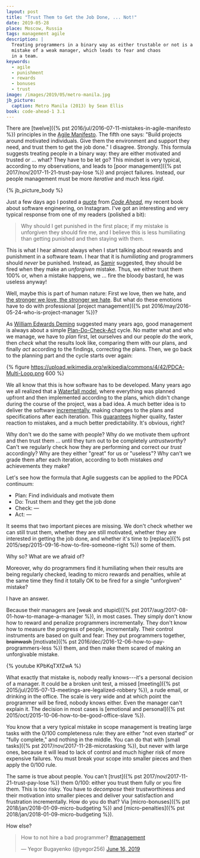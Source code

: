 ```yaml
---
layout: post
title: "Trust Them to Get the Job Done, ... Not!"
date: 2019-05-28
place: Moscow, Russia
tags: management agile
description: |
  Treating programmers in a binary way as either trustable or not is a typical
  mistake of a weak manager, which leads to fear and chaos
  in a team.
keywords:
  - agile
  - punishment
  - rewards
  - bonuses
  - trust
image: /images/2019/05/metro-manila.jpg
jb_picture:
  caption: Metro Manila (2013) by Sean Ellis
book: code-ahead-1 3.1
---
```


There are [twelve]({% pst 2016/jul/2016-07-11-mistakes-in-agile-manifesto %})
principles in the [Agile Manifesto](http://agilemanifesto.org/principles.html).
The fifth one says: "Build projects around motivated individuals.
Give them the environment and support they need,
and trust them to get the job done."
I disagree. Strongly. This formula suggests treating people in a binary way: they
are either motivated and trusted or ... what? They have to be let go?
This mindset is very typical, according to my observations, and leads
to [poor management]({% pst 2017/nov/2017-11-21-trust-pay-lose %}) and project failures.
Instead, our people management must be more _iterative_ and much less _rigid_.

<!--more-->

{% jb_picture_body %}

Just a few days ago I posted a [quote](https://www.instagram.com/p/Bx6gJAngsT5/) from
[_Code Ahead_](/code-ahead.html), my recent book about
software engineering, on Instagram. I've got an interesting and very typical
response from one of my readers (polished a bit):

> Why should I get punished in the first place;
  if my mistake is unforgiven they should fire me, and I believe this
  is less humiliating than getting punished and then staying with them.

This is what I hear almost always when I start talking about rewards and
punishment in a software team. I hear that it is _humiliating_ and
programmers should _never_ be punished. Instead, as [Samir](https://www.instagram.com/samir.bouazza.2017/)
suggested, they should be fired when they make
an _unforgiven_ mistake. Thus, we either trust them 100% or, when a mistake
happens, we ... fire the bloody bastard, he was useless anyway!

Well, maybe this is part of human nature: First we love, then we hate, and
[the stronger we love, the stronger we hate](https://drhurd.com/2018/04/29/stronger-love-stronger-hate/).
But what do these emotions have to do with professional
[project management]({% pst 2016/may/2016-05-24-who-is-project-manager %})?

As [William Edwards Deming](https://en.wikipedia.org/wiki/W._Edwards_Deming)
suggested many years ago, good management is always about a simple
[Plan-Do-Check-Act](https://en.wikipedia.org/wiki/PDCA) cycle.
No matter what and who we manage, we have to _plan_ first,
let ourselves and our people _do_ the work, then _check_ what the results look like, comparing
them with our plans, and finally _act_ according to the findings, correcting
the plans. Then, we go back to the planning part and the cycle starts
over again:

{% figure https://upload.wikimedia.org/wikipedia/commons/4/42/PDCA-Multi-Loop.png 600 %}

We all know that this is how software has to be developed. Many years ago
we all realized that a [Waterfall model](https://en.wikipedia.org/wiki/Waterfall_model),
where everything was planned upfront
and then implemented according to the plans, which didn't change during the
course of the project, was a bad idea. A much better idea is to deliver
the software [incrementally](https://en.wikipedia.org/wiki/Incremental_build_model),
making changes to the plans and specifications
after each iteration. This [guarantees](https://en.wikipedia.org/wiki/Iterative_and_incremental_development)
higher quality, faster reaction to mistakes,
and a much better predictability. It's obvious, right?

Why don't we do the same with people? Why do we motivate them upfront
and then trust them ... until they turn out to be completely _untrustworthy_?
Can't we regularly check
how they are performing and correct our _trust_ accordingly? Why are they
either "great" for us or "useless"? Why can't we grade them after each
iteration, according to both mistakes _and_ achievements they make?

Let's see how the formula that Agile suggests can be applied to the
PDCA continuum:

  * Plan: Find individuals and motivate them
  * Do: Trust them and they get the job done
  * Check: &mdash;
  * Act: &mdash;

It seems that two important pieces are missing. We don't check whether
we can still trust them, whether they are still motivated, whether they are
interested in getting the job done, and whether it's time to
[replace]({% pst 2015/sep/2015-09-16-how-to-fire-someone-right %})
some of them.

Why so? What are we afraid of?

Moreover, why do programmers find it humiliating when their results are being
regularly checked, leading to micro rewards and penalties, while at the same
time they find it totally OK to be fired for a single "unforgiven" mistake?

I have an answer.

Because their managers are [weak and stupid]({% pst 2017/aug/2017-08-01-how-to-manage-a-manager %}),
in most cases. They simply
don't know how to reward and penalize programmers incrementally. They don't
know how to measure the progress of people, incrementally. Their control instruments
are based on guilt and fear: They put programmers together,
~~brainwash~~ [motivate]({% pst 2016/dec/2016-12-06-how-to-pay-programmers-less %})
them, and then make them scared of making an unforgivable mistake.

{% youtube KPbKqTXfZwA %}

What exactly that mistake is, nobody really knows---it's
a personal decision of a manager. It could be a broken unit test,
a missed [meeting]({% pst 2015/jul/2015-07-13-meetings-are-legalized-robbery %}),
a rude email, or drinking in the office. The scale is
very wide and at which point the programmer will be fired, nobody
knows either. Even the manager can't explain it. The decision in most cases is
[emotional and personal]({% pst 2015/oct/2015-10-06-how-to-be-good-office-slave %}).

You know that a very typical mistake in scope management is treating
large tasks with the 0/100 completeness rule: they are either "not even started"
or "fully complete," and nothing in the middle. You can do that with
[small tasks]({% pst 2017/nov/2017-11-28-microtasking %}),
but never with large ones, because it will lead to lack of control
and much higher risk of more expensive failures. You must break your scope
into smaller pieces and then apply the 0/100 rule.

The same is true about people. You can't [trust]({% pst 2017/nov/2017-11-21-trust-pay-lose %})
them 0/100: either you trust
them fully or you fire them. This is too risky. You have to _decompose_
their trustworthiness and their motivation into smaller pieces and deliver your
satisfaction and frustration incrementally. How do you do that? Via
[micro-bonuses]({% pst 2018/jan/2018-01-09-micro-budgeting %}) and
[micro-penalties]({% pst 2018/jan/2018-01-09-micro-budgeting %}).

How else?

<blockquote class="twitter-tweet" data-lang="en"><p lang="en" dir="ltr">How to not hire a bad programmer? <a href="https://twitter.com/hashtag/management?src=hash&amp;ref_src=twsrc%5Etfw">#management</a></p>&mdash; Yegor Bugayenko (@yegor256) <a href="https://twitter.com/yegor256/status/1140200517555146753?ref_src=twsrc%5Etfw">June 16, 2019</a></blockquote>
<script async src="https://platform.twitter.com/widgets.js" charset="utf-8"></script>
